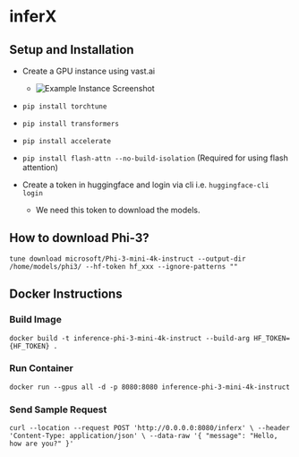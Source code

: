 # inferX

## Setup and Installation

- Create a GPU instance using vast.ai
  - ![Example Instance Screenshot](https://github.com/345ishaan/inferX/assets/7318028/ef75a278-cb98-4822-9689-22f820b53ec4)

- `pip install torchtune`
- `pip install transformers`
- `pip install accelerate`
- `pip install flash-attn --no-build-isolation` (Required for using flash attention)
- Create a token in huggingface and login via cli i.e. `huggingface-cli login`
  - We need this token to download the models.



## How to download Phi-3?

`tune download microsoft/Phi-3-mini-4k-instruct --output-dir /home/models/phi3/ --hf-token hf_xxx --ignore-patterns ""`

## Docker Instructions

### Build Image

`docker build -t inference-phi-3-mini-4k-instruct --build-arg HF_TOKEN={HF_TOKEN} .`

### Run Container

`docker run --gpus all -d -p 8080:8080 inference-phi-3-mini-4k-instruct`

### Send Sample Request

`
curl --location --request POST 'http://0.0.0.0:8080/inferx' \
--header 'Content-Type: application/json' \
--data-raw '{
    "message": "Hello, how are you?"
}'
`

